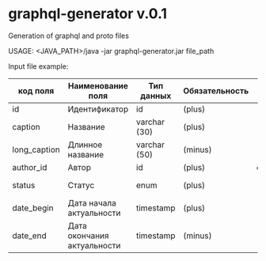 # graphql-generator v.0.1
Generation of graphql and proto files

USAGE: <JAVA_PATH>/java -jar graphql-generator.jar file_path
                   
Input file example:

|код поля|Наименование поля|Тип данных|Обязательность|Ссылка|Комментарий|
|---|---|---|---|---|---|
|id|Идентификатор|id|(plus)|||
|caption|	Название	|varchar (30)|	(plus)|||
|long_caption	|Длинное название|	varchar (50)	|(minus)|||
|author_id|	Автор|	id	|(plus)	|employee.id||
|status	|Статус	|enum	|(plus)||draft, active, canceled|
|date_begin	|Дата начала актуальности|	timestamp|	(plus)|||
|date_end	|Дата окончания актуальности	|timestamp	|(minus)|||
